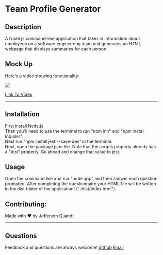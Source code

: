 
# Team Profile Generator

## Description
A Node.js command-line application that takes in information about employees on a software engineering team and generates an HTML webpage that displays summaries for each person.


## Mock Up
Here's a video showing functionality:

<img src = "utils/mock-up.gif"> 

[Link To Video](https://https://drive.google.com/file/d/1u9nMO49v16mcvOpnCQCKZXE-3I4igPB5/view) 





----
## Installation
First Install Node.js <br>
Then you'll need to use the terminal to run "npm init" and "npm install inquirer". <br>
Next run "npm install jest --save-dev" in the terminal. <br>
Next, open the package.json file. Note that the scripts property already has a "test" property. Go ahead and change that value to jest. <br>

## Usage
Open the command line and run "node app" and then answer each question prompted. After completing the questionnaire your HTML file will be written in the dist folder of the application! ("./dist/index.html")

## Contributing:
Made with ❤️ by Jefferson Quandt

----
## Questions
Feedback and questions are always welcome!
[Github](https://github.com/jefid)
[Email](mailto:jquandt411@gmail.com)